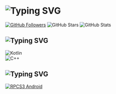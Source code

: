 # ![Typing SVG](https://readme-typing-svg.herokuapp.com?color=FFFFFF&size=30&pause=1000&center=true&&width=430&lines=Hi%2C+I'm+Alexoqool!;Welcome+to+my+profile!;Check+out+my+projects!)

[![GitHub Followers](https://custom-icon-badges.demolab.com/github/followers/alexoqool?color=434343&logoColor=7BEB95&labelColor=151515&style=for-the-badge&logo=person-add)](https://github.com/Alexoqool?tab=followers)
![GitHub Stars](https://custom-icon-badges.demolab.com/github/stars/alexoqool?color=434343&labelColor=151515&logoColor=7BEB95&style=for-the-badge&logo=star)
![GitHub Stats](https://github-readme-stats.vercel.app/api?username=alexoqool&show_icons=true&count_private=true&border_radius=0&hide_border=true&hide=stars&theme=dark)

## ![Typing SVG](https://readme-typing-svg.herokuapp.com?color=FFFFFF&size=30&pause=1000&center=true&&width=430&lines=Skills+and+learning)

![Kotlin](https://custom-icon-badges.demolab.com/badge/Kotlin-Learning-00599C?color=434343&labelColor=151515&logoColor=7BEB95&style=for-the-badge&logo=kotlin)  
![C++](https://custom-icon-badges.demolab.com/badge/C++-Learning-00599C?color=434343&labelColor=151515&logoColor=7BEB95&style=for-the-badge&logo=cplusplus)

## ![Typing SVG](https://readme-typing-svg.herokuapp.com?color=FFFFFF&size=30&pause=1000&center=true&&width=430&lines=My+main+repositories)

[![RPCS3 Android](https://github-readme-stats.vercel.app/api/pin/?username=Alexoqool&repo=rpcs3-android&border_radius=0&hide_border=true&theme=dark)](https://github.com/Alexoqool/rpcs3-android)
